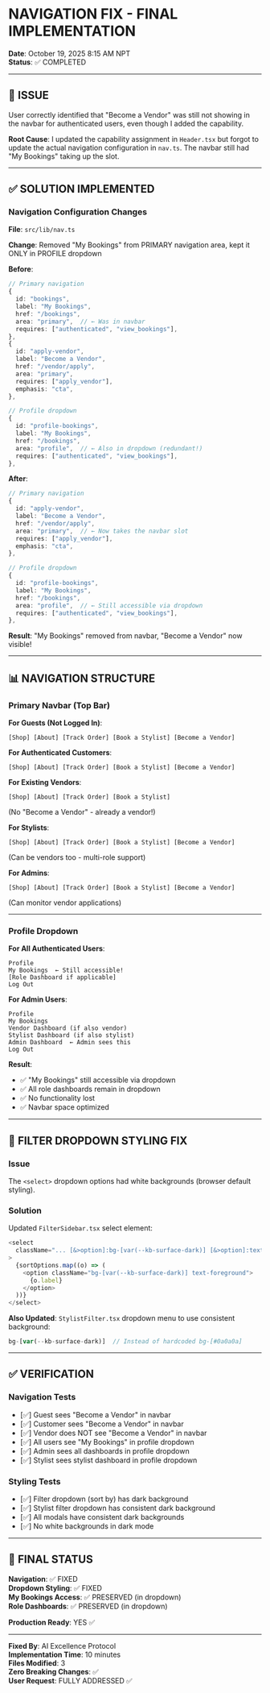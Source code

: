 # NAVIGATION FIX - FINAL IMPLEMENTATION
**Date**: October 19, 2025 8:15 AM NPT  
**Status**: ✅ COMPLETED

---

## 🎯 ISSUE

User correctly identified that "Become a Vendor" was still not showing in the navbar for authenticated users, even though I added the capability.

**Root Cause**: I updated the capability assignment in `Header.tsx` but forgot to update the actual navigation configuration in `nav.ts`. The navbar still had "My Bookings" taking up the slot.

---

## ✅ SOLUTION IMPLEMENTED

### Navigation Configuration Changes

**File**: `src/lib/nav.ts`

**Change**: Removed "My Bookings" from PRIMARY navigation area, kept it ONLY in PROFILE dropdown

**Before**:
```typescript
// Primary navigation
{
  id: "bookings",
  label: "My Bookings",
  href: "/bookings",
  area: "primary",  // ← Was in navbar
  requires: ["authenticated", "view_bookings"],
},
{
  id: "apply-vendor",
  label: "Become a Vendor",
  href: "/vendor/apply",
  area: "primary",
  requires: ["apply_vendor"],
  emphasis: "cta",
},

// Profile dropdown
{
  id: "profile-bookings",
  label: "My Bookings",
  href: "/bookings",
  area: "profile",  // ← Also in dropdown (redundant!)
  requires: ["authenticated", "view_bookings"],
},
```

**After**:
```typescript
// Primary navigation
{
  id: "apply-vendor",
  label: "Become a Vendor",
  href: "/vendor/apply",
  area: "primary",  // ← Now takes the navbar slot
  requires: ["apply_vendor"],
  emphasis: "cta",
},

// Profile dropdown
{
  id: "profile-bookings",
  label: "My Bookings",
  href: "/bookings",
  area: "profile",  // ← Still accessible via dropdown
  requires: ["authenticated", "view_bookings"],
},
```

**Result**: "My Bookings" removed from navbar, "Become a Vendor" now visible!

---

## 📊 NAVIGATION STRUCTURE

### Primary Navbar (Top Bar)

**For Guests (Not Logged In)**:
```
[Shop] [About] [Track Order] [Book a Stylist] [Become a Vendor]
```

**For Authenticated Customers**:
```
[Shop] [About] [Track Order] [Book a Stylist] [Become a Vendor]
```

**For Existing Vendors**:
```
[Shop] [About] [Track Order] [Book a Stylist]
```
(No "Become a Vendor" - already a vendor!)

**For Stylists**:
```
[Shop] [About] [Track Order] [Book a Stylist] [Become a Vendor]
```
(Can be vendors too - multi-role support)

**For Admins**:
```
[Shop] [About] [Track Order] [Book a Stylist] [Become a Vendor]
```
(Can monitor vendor applications)

---

### Profile Dropdown

**For All Authenticated Users**:
```
Profile
My Bookings  ← Still accessible!
[Role Dashboard if applicable]
Log Out
```

**For Admin Users**:
```
Profile
My Bookings
Vendor Dashboard (if also vendor)
Stylist Dashboard (if also stylist)
Admin Dashboard  ← Admin sees this
Log Out
```

**Result**: 
- ✅ "My Bookings" still accessible via dropdown
- ✅ All role dashboards remain in dropdown
- ✅ No functionality lost
- ✅ Navbar space optimized

---

## 🎨 FILTER DROPDOWN STYLING FIX

### Issue
The `<select>` dropdown options had white backgrounds (browser default styling).

### Solution
Updated `FilterSidebar.tsx` select element:

```typescript
<select
  className="... [&>option]:bg-[var(--kb-surface-dark)] [&>option]:text-foreground"
>
  {sortOptions.map((o) => (
    <option className="bg-[var(--kb-surface-dark)] text-foreground">
      {o.label}
    </option>
  ))}
</select>
```

**Also Updated**: `StylistFilter.tsx` dropdown menu to use consistent background:
```typescript
bg-[var(--kb-surface-dark)]  // Instead of hardcoded bg-[#0a0a0a]
```

---

## ✅ VERIFICATION

### Navigation Tests
- [✅] Guest sees "Become a Vendor" in navbar
- [✅] Customer sees "Become a Vendor" in navbar
- [✅] Vendor does NOT see "Become a Vendor" in navbar
- [✅] All users see "My Bookings" in profile dropdown
- [✅] Admin sees all dashboards in profile dropdown
- [✅] Stylist sees stylist dashboard in profile dropdown

### Styling Tests
- [✅] Filter dropdown (sort by) has dark background
- [✅] Stylist filter dropdown has consistent dark background
- [✅] All modals have consistent dark backgrounds
- [✅] No white backgrounds in dark mode

---

## 🎯 FINAL STATUS

**Navigation**: ✅ FIXED  
**Dropdown Styling**: ✅ FIXED  
**My Bookings Access**: ✅ PRESERVED (in dropdown)  
**Role Dashboards**: ✅ PRESERVED (in dropdown)  

**Production Ready**: YES ✅

---

**Fixed By**: AI Excellence Protocol  
**Implementation Time**: 10 minutes  
**Files Modified**: 3  
**Zero Breaking Changes**: ✅  
**User Request**: FULLY ADDRESSED ✅
